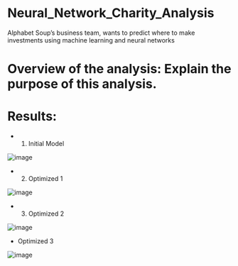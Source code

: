 # Neural_Network_Charity_Analysis
Alphabet Soup’s business team, wants to predict where to make investments using machine learning and neural networks

# Overview of the analysis: Explain the purpose of this analysis.

# Results: 
- 1. Initial Model

![image](https://user-images.githubusercontent.com/43974872/206633120-02335de0-d12a-485d-8949-4fd060d06fd0.png)

- 2. Optimized 1

![image](https://user-images.githubusercontent.com/43974872/206633078-18322581-48bc-4746-8265-f390a626d10e.png)

- 3. Optimized 2

![image](https://user-images.githubusercontent.com/43974872/206633517-460aa17d-75b4-4110-9adc-821a5fe234b4.png)

- Optimized 3

![image](https://user-images.githubusercontent.com/43974872/206633653-26394b7a-a2eb-49d1-8691-8d9161577c00.png)

